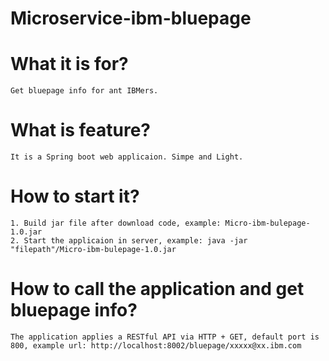 # Microservice-ibm-bluepage

# What it is for?
	Get bluepage info for ant IBMers.

# What is feature?
	It is a Spring boot web applicaion. Simpe and Light.
	
# How to start it?
	1. Build jar file after download code, example: Micro-ibm-bulepage-1.0.jar
	2. Start the applicaion in server, example: java -jar "filepath"/Micro-ibm-bulepage-1.0.jar

# How to call the application and get bluepage info?
	The application applies a RESTful API via HTTP + GET, default port is 800, example url: http://localhost:8002/bluepage/xxxxx@xx.ibm.com
